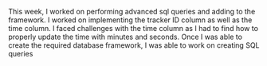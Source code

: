This week, I worked on performing advanced sql queries and adding to the framework. I worked on implementing the tracker ID column as well as the time column. I faced challenges with the time column as I had to find how to properly update the time with minutes and seconds. Once I was able to create the required database framework, I was able to work on creating SQL queries

